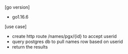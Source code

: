 [go version]
- go1.16.6

[use case]
- create http route /names/pgx/{id} to accept userid
- query postgres db to  pull names row based  on userid
- return the results


